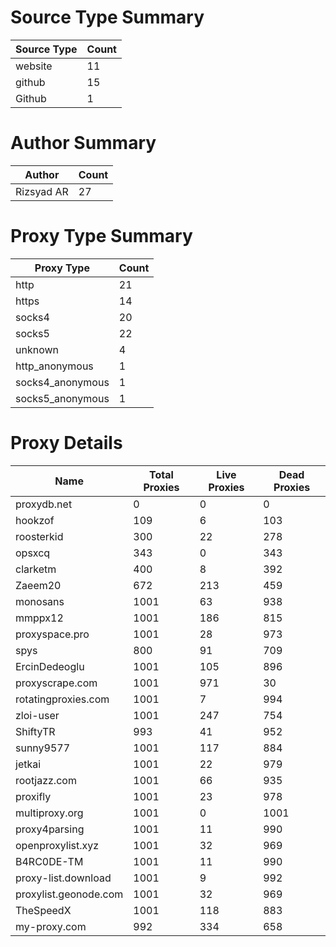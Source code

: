 # Source Type Summary

| Source Type | Count |
|-------------|-------|
| website | 11 |
| github | 15 |
| Github | 1 |


# Author Summary

| Author | Count |
|--------|-------|
| Rizsyad AR | 27 |


# Proxy Type Summary

| Proxy Type | Count |
|------------|-------|
| http | 21 |
| https | 14 |
| socks4 | 20 |
| socks5 | 22 |
| unknown | 4 |
| http_anonymous | 1 |
| socks4_anonymous | 1 |
| socks5_anonymous | 1 |


# Proxy Details

| Name | Total Proxies | Live Proxies | Dead Proxies |
|------|---------------|--------------|---------------|
| proxydb.net | 0 | 0 | 0 |
| hookzof | 109 | 6 | 103 |
| roosterkid | 300 | 22 | 278 |
| opsxcq | 343 | 0 | 343 |
| clarketm | 400 | 8 | 392 |
| Zaeem20 | 672 | 213 | 459 |
| monosans | 1001 | 63 | 938 |
| mmppx12 | 1001 | 186 | 815 |
| proxyspace.pro | 1001 | 28 | 973 |
| spys | 800 | 91 | 709 |
| ErcinDedeoglu | 1001 | 105 | 896 |
| proxyscrape.com | 1001 | 971 | 30 |
| rotatingproxies.com | 1001 | 7 | 994 |
| zloi-user | 1001 | 247 | 754 |
| ShiftyTR | 993 | 41 | 952 |
| sunny9577 | 1001 | 117 | 884 |
| jetkai | 1001 | 22 | 979 |
| rootjazz.com | 1001 | 66 | 935 |
| proxifly | 1001 | 23 | 978 |
| multiproxy.org | 1001 | 0 | 1001 |
| proxy4parsing | 1001 | 11 | 990 |
| openproxylist.xyz | 1001 | 32 | 969 |
| B4RC0DE-TM | 1001 | 11 | 990 |
| proxy-list.download | 1001 | 9 | 992 |
| proxylist.geonode.com | 1001 | 32 | 969 |
| TheSpeedX | 1001 | 118 | 883 |
| my-proxy.com | 992 | 334 | 658 |

